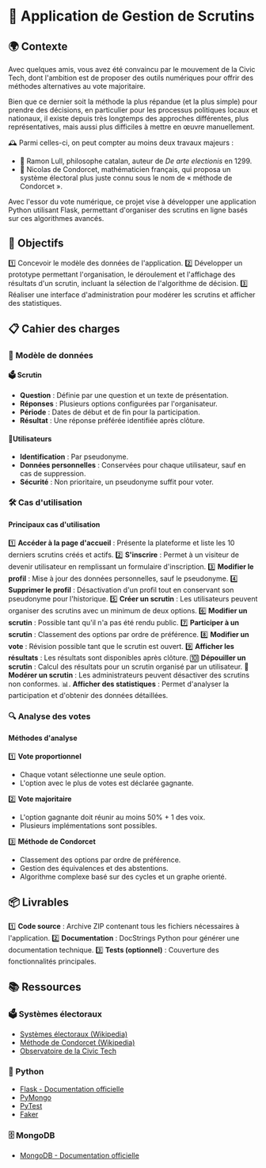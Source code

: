 # 🌟 Application de Gestion de Scrutins

## 🌍 Contexte

Avec quelques amis, vous avez été convaincu par le mouvement de la Civic Tech, dont l'ambition est de proposer des outils numériques pour offrir des méthodes alternatives au vote majoritaire.

Bien que ce dernier soit la méthode la plus répandue (et la plus simple) pour prendre des décisions, en particulier pour les processus politiques locaux et nationaux, il existe depuis très longtemps des approches différentes, plus représentatives, mais aussi plus difficiles à mettre en œuvre manuellement.

🕰️ Parmi celles-ci, on peut compter au moins deux travaux majeurs :

- 📜 Ramon Lull, philosophe catalan, auteur de *De arte electionis* en 1299.
- 🧮 Nicolas de Condorcet, mathématicien français, qui proposa un système électoral plus juste connu sous le nom de « méthode de Condorcet ».

Avec l'essor du vote numérique, ce projet vise à développer une application Python utilisant Flask, permettant d'organiser des scrutins en ligne basés sur ces algorithmes avancés.

## 🎯 Objectifs

1️⃣ Concevoir le modèle des données de l'application.
2️⃣ Développer un prototype permettant l'organisation, le déroulement et l'affichage des résultats d'un scrutin, incluant la sélection de l'algorithme de décision.
3️⃣ Réaliser une interface d'administration pour modérer les scrutins et afficher des statistiques.

## 📋 Cahier des charges

### 📂 Modèle de données

#### 🗳️ Scrutin
- **Question** : Définie par une question et un texte de présentation.
- **Réponses** : Plusieurs options configurées par l'organisateur.
- **Période** : Dates de début et de fin pour la participation.
- **Résultat** : Une réponse préférée identifiée après clôture.

#### 👤Utilisateurs
- **Identification** : Par pseudonyme.
- **Données personnelles** : Conservées pour chaque utilisateur, sauf en cas de suppression.
- **Sécurité** : Non prioritaire, un pseudonyme suffit pour voter.

### 🛠️ Cas d'utilisation

#### Principaux cas d'utilisation

1️⃣ **Accéder à la page d'accueil** : Présente la plateforme et liste les 10 derniers scrutins créés et actifs.
2️⃣ **S'inscrire** : Permet à un visiteur de devenir utilisateur en remplissant un formulaire d'inscription.
3️⃣ **Modifier le profil** : Mise à jour des données personnelles, sauf le pseudonyme.
4️⃣ **Supprimer le profil** : Désactivation d'un profil tout en conservant son pseudonyme pour l'historique.
5️⃣ **Créer un scrutin** : Les utilisateurs peuvent organiser des scrutins avec un minimum de deux options.
6️⃣ **Modifier un scrutin** : Possible tant qu'il n'a pas été rendu public.
7️⃣ **Participer à un scrutin** : Classement des options par ordre de préférence.
8️⃣ **Modifier un vote** : Révision possible tant que le scrutin est ouvert.
9️⃣ **Afficher les résultats** : Les résultats sont disponibles après clôture.
🔟 **Dépouiller un scrutin** : Calcul des résultats pour un scrutin organisé par un utilisateur.
🔢 **Modérer un scrutin** : Les administrateurs peuvent désactiver des scrutins non conformes.
📊. **Afficher des statistiques** : Permet d'analyser la participation et d'obtenir des données détaillées.

### 🔍 Analyse des votes

#### Méthodes d'analyse

1️⃣ **Vote proportionnel**
   - Chaque votant sélectionne une seule option.
   - L'option avec le plus de votes est déclarée gagnante.

2️⃣ **Vote majoritaire**
   - L'option gagnante doit réunir au moins 50% + 1 des voix.
   - Plusieurs implémentations sont possibles.

3️⃣ **Méthode de Condorcet**
   - Classement des options par ordre de préférence.
   - Gestion des équivalences et des abstentions.
   - Algorithme complexe basé sur des cycles et un graphe orienté.

## 📦 Livrables

1️⃣ **Code source** : Archive ZIP contenant tous les fichiers nécessaires à l'application.
2️⃣ **Documentation** : DocStrings Python pour générer une documentation technique.
3️⃣ **Tests (optionnel)** : Couverture des fonctionnalités principales.

## 📚 Ressources

### 🗳️ Systèmes électoraux
- [Systèmes électoraux (Wikipedia)](https://fr.wikipedia.org/wiki/Syst%C3%A8me_%C3%A9lectoral)
- [Méthode de Condorcet (Wikipedia)](https://fr.wikipedia.org/wiki/M%C3%A9thode_de_Condorcet)
- [Observatoire de la Civic Tech](https://civictechobservatory.org/)

### 🐍 Python
- [Flask - Documentation officielle](https://flask.palletsprojects.com/)
- [PyMongo](https://pymongo.readthedocs.io/)
- [PyTest](https://docs.pytest.org/)
- [Faker](https://faker.readthedocs.io/)

### 🗄️ MongoDB
- [MongoDB - Documentation officielle](https://www.mongodb.com/docs/)
